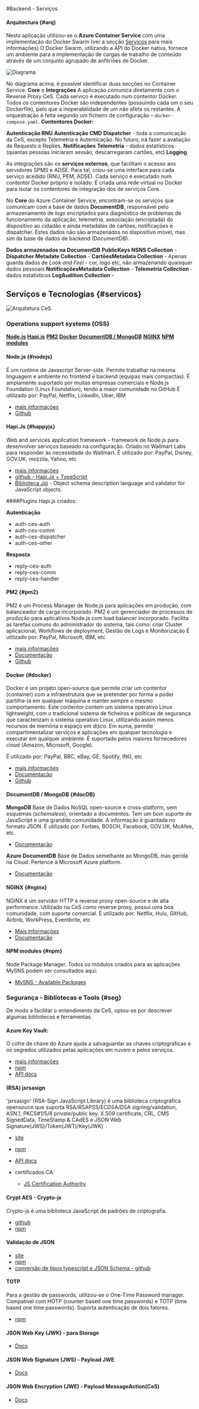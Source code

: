 #Backend - Serviços

#### Arquitectura {#arq}
Nesta aplicação utilizou-se o **Azure Container Service** com uma implementação do Docker Swarm (ver a secção [Serviços](#Serviços) para mais informações) O Docker Swarm, utilizando a API do Docker nativa, fornece um ambiente para a implementação de cargas de trabalho de conteúdo através de um conjunto agrupado de anfitriões de Docker. 

![Diagrama](/images/diagrama.png)

No diagrama acima, é possivel identificar duas secções no Container Service: **Core** e **Integrações**
A aplicação comunica diretamente com o Reverse Proxy CeS. Cada serviço é executado num contentor Docker. Todos os contentores Docker são independentes (possuindo cada um o seu Dockerfile), pelo que a inoperabilidade de um não afeta os restantes.
A orquestração é feita segundo um ficheiro de configuração – `docker-compose.yaml`.
**Contentores Docker:**

**Autenticação RNU**
**Autenticação CMD**
**Dispatcher** - toda a comunicação da CeS, excepto Telemetria e Autenticação. No futuro, irá fazer a avaliação de Requests e Replies.
**Notificações**
**Telemetria** - dados estatísticos (quantas pessoas iniciaram sessão, descarregaram  cartões, etc)
**Logging**

As integrações são os **serviços externos**,  que facilitam o acesso aos servidores SPMS e ADSE. Para tal, criou-se uma interface para cada serviço acedido (RNU, PEM, ADSE). Cada serviço é executado num contentor Docker próprio e isolado. É criada uma rede virtual no Docker para isolar os contentores de integração dos de serviços Core.

No **Core** do Azure Container Service, encontram-se os serviços que comunicam com a base de dados **DocumentDB**, responsável pelo armazenamento de _logs_ encriptados  para diagnóstico de problemas de funcionamento da aplicação, telemetria, associação (encriptada) do dispositivo ao cidadão e ainda metadatas de cartões, notificações e dispatcher. Estes dados não são armazenados no dispositivo móvel, mas sim da base de dados de backend (DocumentDB).

**Dados armazenados na DocumentDB**
**PublicKeys NSNS Collection** - 
**Dispatcher Metadate Collection** - 
**CartõesMetadata Collection** - Apenas guarda dados de _Look and Feel_ - cor, logo etc, não armazenando quaisquer dados pessoais
**NotificaçõesMetadata Collection** - 
**Telemetria Collection** - dados estatísticos 
**LogAudition Collection** - 



## Serviços e Tecnologias {#servicos}
![Arquitetura CeS](images/servicos.png)
### Operations support systems (OSS)
**[Node.js](#nodejs)**
**[Hapi.js](#happyjs)**
**[PM2](#pm2)**
**[Docker](#docker)**
**[DocumentDB / MongoDB](#docDB)** 
**[NGINX](#nginx)**
**[NPM modules](#npm)** 


#### Node.js {#nodejs}
É um runtime de Javascript Server-side. Permite trabalhar na mesma linguagem e ambiente no frontend e backend (equipas mais compactas).
É amplamente suportado por muitas empresas comerciais e Node.js Foundation (Linux Foundation), tendo a maior comunidade no GitHub
É utilizado por: PayPal, Netflix, LinkedIn, Uber, IBM

* [mais informações](https://nodejs.org/en/)
* [Github](https://github.com/nodejs)


#### Hapi.Js {#happyjs}
Web and services application framework - framework de Node.js para desenvolver serviços baseado na configuração. Criado no Wallmart Labs para responder às necessidade do Wallmart.
É utilizado por: PayPal, Disney, GOV.UK, mozzila, Yahoo, etc

* [mais informações](https://hapijs.com/)
* [github - Hapi.Js + TypeScript](https://github.com/dwyl/hapi-typescript-example)
* [Biblioteca Joi](https://github.com/hapijs/joi) - Object schema description language and validator for JavaScript objects.

 ####Plugins Hapi.js criados:
 
**Autenticação**
* auth-ces-auth
* auth-ces-comm
* auth-ces-dispatcher
* auth-ces-other
 
**Resposta**
* reply-ces-auth
* reply-ces-comm
* reply-ces-handler


#### PM2 {#pm2}
PM2 é um Process Manager de Node.js para aplicações em produção, com balanceador de carga incorporado.
PM2 é um gerenciador de processos de produção para aplicativos Node.js com load balancer incorporado. Facilita  as tarefas comuns do administrador do sistema, tais como: criar Cluster aplicacional, Workflows de deployment, Gestão de Logs e Monitorização
É utilizado por: PayPal, Microsoft, IBM, etc

* [mais informações](http://pm2.keymetrics.io/)
* [Documentação](http://pm2.keymetrics.io/docs/usage/cluster-mode/)
* [Github](https://github.com/Unitech/pm2)


#### Docker {#docker}
Docker é um projeto open-source que permite criar um contentor (container) com a infraestrutura que se pretender por forma a poder partilha-la em qualquer máquina e manter sempre o mesmo comportamento. Este contentor contem um sistema operativo Linux lightweight, com o tradicional sistema de ficheiros e politicas de segurança que caracterizam o sistema operativo Linux, utilizando assim menos recursos de memória e espaço em disco. Em suma, permite compartimentalizar serviços e aplicações em qualquer tecnologia e executar em qualquer ambiente. É suportado pelos maiores fornecedores cloud (Amazon, Microsoft, Google).

É utilizado por: PayPal, BBC, eBay, GE, Spotify, ING, etc

* [mais informações](https://www.docker.com/)
* [Documentação](http://pm2.keymetrics.io/docs/usage/cluster-mode/)
* [Github](https://github.com/Unitech/pm2)

#### DocumentDB / MongoDB  {#docDB}
**MongoDB**
Base de Dados NoSQL open-source e cross-platform, sem esquemas (_schemaless_), orientado a documentos. Tem um bom suporte de JavaScript e uma grandde comunidade.
A informação é guardada no formato JSON.
É utilizado por: Forbes, BOSCH, Facebook, GOV.UK, McAfee, etc.

* [Documentação](https://docs.mongodb.com/)

**Azure DocumentDB**
Base de Dados semelhante ao MongoDB, mas gerida na Cloud. Pertence à Microsoft Azure platform.
* [Documentação](https://docs.microsoft.com/pt-pt/azure/documentdb/)


#### NGINX {#nginx}
NGINX é um servidor HTTP e reverse proxy open-source e de alta performance. Utilizado na CeS como reverse proxy, possui uma boa comunidade, com suporte comercial.
É utilizado por: Netflix, Hulu, GitHub, Airbnb, WorkPress, Eventbrite, etc
* [Mais Informações](https://www.nginx.com/)
* [Documentação](https://www.nginx.com/resources/wiki/)


#### NPM modules {#npm}
 Node Package Manager. Todos os módulos criados para as aplicações MySNS podem ser consultados aqui:
* [MySNS - Available Packages](https://npm.dev.mysns.pt/)




### Segurança - Bibliotecas e Tools {#seg}
De modo a facilitar o entendimento da CeS, optou-se por descrever algumas bibliotecas e ferramentas.
#### Azure Key Vault:
O cofre de chave do Azure ajuda a salvaguardar as chaves criptográficas e os segredos utilizados pelas aplicações em nuvem e pelos serviços. 

* [mais informações](https://docs.microsoft.com/pt-pt/azure/key-vault/key-vault-whatis)
* [npm](https://www.npmjs.com/package/azure-keyvault)
* [API docs](http://azure.github.io/azure-sdk-for-node/azure-keyvault/latest/)

#### (RSA) jsrsasign
'jsrsasign' (RSA-Sign JavaScript Library) é uma biblioteca criptográfica opensouce que suporta RSA/RSAPSS/ECDSA/DSA signing/validation, ASN.1, PKCS#1/5/8 private/public key, X.509 certificate, CRL, CMS SignedData, TimeStamp & CAdES e JSON Web Signature(JWS)/Token(JWT)/Key(JWK)

* [site](http://kjur.github.io/jsrsasign/)
* [npm](https://www.npmjs.com/package/jsrsasign)
* [API docs](https://kjur.github.io/jsrsasign/api/index.html)
	
* certificados CA:
  * [JS Certification Authority](https://kjur.github.io/jsrsasign/tool_ca.html)

#### Crypt AES - Crypto-js
Crypto-js é uma biblioteca JavaScript de padrões de criptografia.
	
* [github](https://github.com/brix/crypto-js)
* [npm](https://www.npmjs.com/package/crypto-js)

#### Validação de JSON
	
* [site](http://json-schema.org)
* [npm](https://www.npmjs.com/package/jsonschema)
* [conversão de tipos typescript e JSON Schema - github](https://github.com/YousefED/typescript-json-schema)

#### TOTP
Para a gestão de passwords, utilizou-se o One-Time Password manager. Compativel com  HOTP (counter based one time passwords) e TOTP (time based one time passwords). Suporta autenticação de dois fatores.

* [npm](https://www.npmjs.com/package/otp.js)


#### JSON Web Key (JWK) - para Storage
* [Docs](https://tools.ietf.org/html/rfc7515)
    
#### JSON Web Signature (JWS) - Payload JWE
* [Docs](https://tools.ietf.org/html/rfc7515)
    
#### JSON Web Encryption (JWE) - Payload MessageAction(CeS)
* [Docs](https://tools.ietf.org/html/rfc7516)
